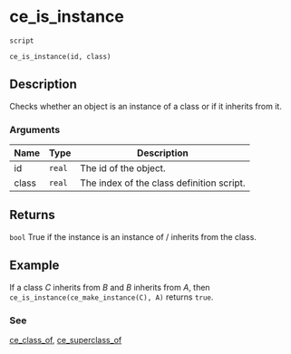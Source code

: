 # ce_is_instance
`script`
```gml
ce_is_instance(id, class)
```

## Description
Checks whether an object is an instance of a class or if it inherits
 from it.

### Arguments
| Name | Type | Description |
| ---- | ---- | ----------- |
| id | `real` | The id of the object. |
| class | `real` | The index of the class definition script. |

## Returns
`bool` True if the instance is an instance of / inherits from the class.

## Example
 If a class *C* inherits from *B* and *B* inherits from *A*, then
`ce_is_instance(ce_make_instance(C), A)` returns `true`.

### See
[ce_class_of](ce_class_of.html), [ce_superclass_of](ce_superclass_of.html)